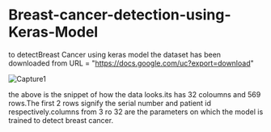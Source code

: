# Breast-cancer-detection-using-Keras-Model
to detectBreast Cancer using keras model
the dataset has been downloaded from URL = "https://docs.google.com/uc?export=download"

![Capture1](https://user-images.githubusercontent.com/54067072/73721336-037e9200-474a-11ea-9b86-c3abb4412b1b.PNG)


the above is the snippet of how the data looks.its has 32 coloumns and 569 rows.The first 2 rows signify the serial number and patient id respectively.columns from 3 ro 32 are the parameters on which the model is trained to detect breast cancer.
